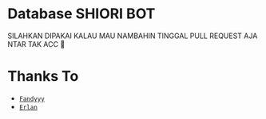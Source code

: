 # Database SHIORI BOT
SILAHKAN DIPAKAI KALAU MAU NAMBAHIN TINGGAL PULL REQUEST AJA NTAR TAK ACC 🐧

# Thanks To
* [`Fandyyy`](https://github.com/NzrlAfndi)
* [`Erlan`](https://github.com/ERLANRAHMAT)
